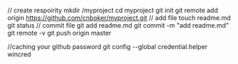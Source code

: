 // create respoirity
mkdir /myproject
cd myproject
git init
git remote add origin https://github.com/cnboker/myproject.git
// add file
touch readme.md
git status
// commit file
git add readme.md
git commit -m "add readme.md"
git remote -v
git push origin master

//caching your github password
git config --global credential.helper wincred